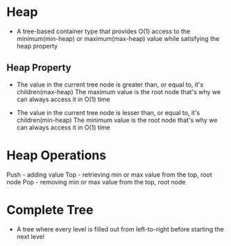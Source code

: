 # Heap

- A tree-based container type that provides O(1) access to the minimum(min-heap) or maximum(max-heap) value while satisfying the heap property

## Heap Property

- The value in the current tree node is greater than, or equal to, it's children(max-heap)
  The maximum value is the root node that's why we can always access it in O(1) time

- The value in the current tree node is lesser than, or equal to, it's children(min-heap)
  The minimum value is the root node that's why we can always access it in O(1) time

# Heap Operations

Push - adding value
Top - retrieving min or max value from the top, root node
Pop - removing min or max value from the top, root node

# Complete Tree

- A tree where every level is filled out from left-to-right before starting the next level
